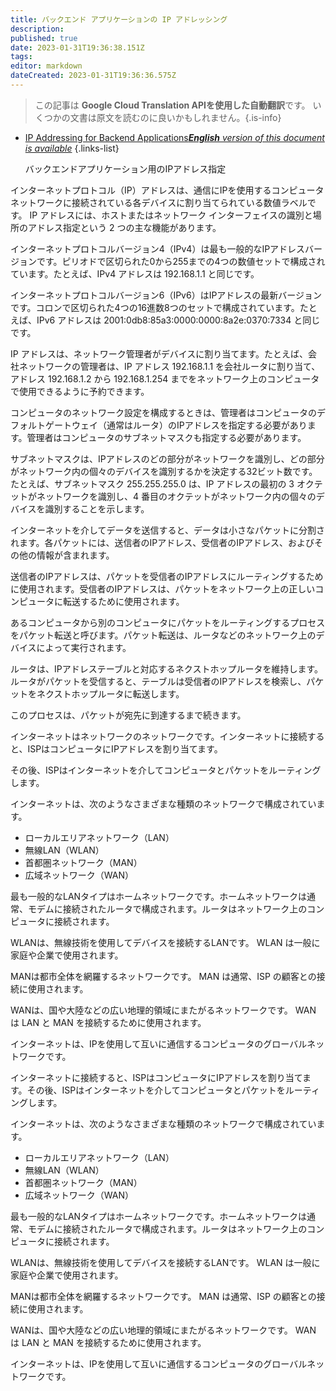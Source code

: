 ```yaml
---
title: バックエンド アプリケーションの IP アドレッシング
description: 
published: true
date: 2023-01-31T19:36:38.151Z
tags: 
editor: markdown
dateCreated: 2023-01-31T19:36:36.575Z
---
```


> この記事は **Google Cloud Translation APIを使用した自動翻訳**です。
いくつかの文書は原文を読むのに良いかもしれません。{.is-info}

- [IP Addressing for Backend Applications***English** version of this document is available*](/en/Knowledge-base/Backend/ip-addressing-for-backend-applications)
{.links-list}


  バックエンドアプリケーション用のIPアドレス指定

インターネットプロトコル（IP）アドレスは、通信にIPを使用するコンピュータネットワークに接続されている各デバイスに割り当てられている数値ラベルです。 IP アドレスには、ホストまたはネットワーク インターフェイスの識別と場所のアドレス指定という 2 つの主な機能があります。

インターネットプロトコルバージョン4（IPv4）は最も一般的なIPアドレスバージョンです。ピリオドで区切られた0から255までの4つの数値セットで構成されています。たとえば、IPv4 アドレスは 192.168.1.1 と同じです。

インターネットプロトコルバージョン6（IPv6）はIPアドレスの最新バージョンです。コロンで区切られた4つの16進数8つのセットで構成されています。たとえば、IPv6 アドレスは 2001:0db8:85a3:0000:0000:8a2e:0370:7334 と同じです。

IP アドレスは、ネットワーク管理者がデバイスに割り当てます。たとえば、会社ネットワークの管理者は、IP アドレス 192.168.1.1 を会社ルータに割り当て、アドレス 192.168.1.2 から 192.168.1.254 までをネットワーク上のコンピュータで使用できるように予約できます。

コンピュータのネットワーク設定を構成するときは、管理者はコンピュータのデフォルトゲートウェイ（通常はルータ）のIPアドレスを指定する必要があります。管理者はコンピュータのサブネットマスクも指定する必要があります。

サブネットマスクは、IPアドレスのどの部分がネットワークを識別し、どの部分がネットワーク内の個々のデバイスを識別するかを決定する32ビット数です。たとえば、サブネットマスク 255.255.255.0 は、IP アドレスの最初の 3 オクテットがネットワークを識別し、4 番目のオクテットがネットワーク内の個々のデバイスを識別することを示します。

インターネットを介してデータを送信すると、データは小さなパケットに分割されます。各パケットには、送信者のIPアドレス、受信者のIPアドレス、およびその他の情報が含まれます。

送信者のIPアドレスは、パケットを受信者のIPアドレスにルーティングするために使用されます。受信者のIPアドレスは、パケットをネットワーク上の正しいコンピュータに転送するために使用されます。

あるコンピュータから別のコンピュータにパケットをルーティングするプロセスをパケット転送と呼びます。パケット転送は、ルータなどのネットワーク上のデバイスによって実行されます。

ルータは、IPアドレステーブルと対応するネクストホップルータを維持します。ルータがパケットを受信すると、テーブルは受信者のIPアドレスを検索し、パケットをネクストホップルータに転送します。

このプロセスは、パケットが宛先に到達するまで続きます。

インターネットはネットワークのネットワークです。インターネットに接続すると、ISPはコンピュータにIPアドレスを割り当てます。

その後、ISPはインターネットを介してコンピュータとパケットをルーティングします。

インターネットは、次のようなさまざまな種類のネットワークで構成されています。

- ローカルエリアネットワーク（LAN）
- 無線LAN（WLAN）
- 首都圏ネットワーク（MAN）
- 広域ネットワーク（WAN）

最も一般的なLANタイプはホームネットワークです。ホームネットワークは通常、モデムに接続されたルータで構成されます。ルータはネットワーク上のコンピュータに接続されます。

WLANは、無線技術を使用してデバイスを接続するLANです。 WLAN は一般に家庭や企業で使用されます。

MANは都市全体を網羅するネットワークです。 MAN は通常、ISP の顧客との接続に使用されます。

WANは、国や大陸などの広い地理的領域にまたがるネットワークです。 WAN は LAN と MAN を接続するために使用されます。

インターネットは、IPを使用して互いに通信するコンピュータのグローバルネットワークです。

インターネットに接続すると、ISPはコンピュータにIPアドレスを割り当てます。その後、ISPはインターネットを介してコンピュータとパケットをルーティングします。

インターネットは、次のようなさまざまな種類のネットワークで構成されています。

- ローカルエリアネットワーク（LAN）
- 無線LAN（WLAN）
- 首都圏ネットワーク（MAN）
- 広域ネットワーク（WAN）

最も一般的なLANタイプはホームネットワークです。ホームネットワークは通常、モデムに接続されたルータで構成されます。ルータはネットワーク上のコンピュータに接続されます。

WLANは、無線技術を使用してデバイスを接続するLANです。 WLAN は一般に家庭や企業で使用されます。

MANは都市全体を網羅するネットワークです。 MAN は通常、ISP の顧客との接続に使用されます。

WANは、国や大陸などの広い地理的領域にまたがるネットワークです。 WAN は LAN と MAN を接続するために使用されます。

インターネットは、IPを使用して互いに通信するコンピュータのグローバルネットワークです。